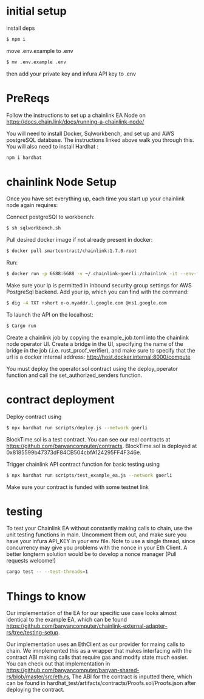 # initial setup
install deps
```bash
$ npm i
```

move .env.example to .env
```bash
$ mv .env.example .env
```
then add your private key and infura API key to .env

# PreReqs

Follow the instructions to set up a chainlink EA Node on https://docs.chain.link/docs/running-a-chainlink-node/

You will need to install Docker, Sqlworkbench, and set up and AWS postgreSQL database. The instructions linked above walk you through this. You will also need to install Hardhat : 
```bash
npm i hardhat
```

# chainlink Node Setup

Once you have set everything up, each time you start up your chainlink node again requires: 

Connect postgreSQl to workbench:
```bash
$ sh sqlworkbench.sh
```
Pull desired docker image if not already present in docker: 
```bash
$ docker pull smartcontract/chainlink:1.7.0-root
```
Run: 
```bash
$ docker run -p 6688:6688 -v ~/.chainlink-goerli:/chainlink -it --env-file=.env smartcontract/chainlink:1.7.0-nonroot local n
```
Make sure your ip is permitted in inbound security group settings for AWS PostgreSql backend. Add your ip, which you can find with the command: 
```bash
$ dig -4 TXT +short o-o.myaddr.l.google.com @ns1.google.com 
```
To launch the API on the localhost: 
```bash
$ Cargo run 
```
Create a chainlink job by copying the example_job.toml into the chainlink node operator UI. Create a bridge in the UI, specifying the name of the bridge in the job (.i.e. rust_proof_verifier), and make sure to specify that the url is a docker internal address: http://host.docker.internal:8000/compute

You must deploy the operator.sol contract using the deploy_operator function and call the set_authorized_senders function. 

# contract deployment
Deploy contract using
```bash 
$ npx hardhat run scripts/deploy.js --network goerli
```
BlockTime.sol is a test contract. You can see our real contracts at https://github.com/banyancomputer/contracts. BlockTime.sol is deployed at 0x8185599b47373dF84CB504cbfA124295FF4F346e. 

Trigger chainlink API contract function for basic testing using 
```bash
$ npx hardhat run scripts/test_example_ea.js --network goerli 
```
Make sure your contract is funded with some testnet link

# testing

To test your Chainlink EA without constantly making calls to chain, use the unit testing functions in main. Uncomment them out, and make sure you have your infura API_KEY in your env file. Note to use a single thread, since concurrency may give you problems with the nonce in your Eth Client. A better longterm solution would be to develop a nonce manager (Pull requests welcome!)

```bash
cargo test -- --test-threads=1
```

# Things to know 

Our implementation of the EA for our specific use case looks almost identical to the example EA, which can be found https://github.com/banyancomputer/chainlink-external-adapter-rs/tree/testing-setup. 

Our implementation uses an EthClient as our provider for maing calls to chain. We imnplemented this as a wrapper that makes interfacing with the contract ABI making calls that require gas and modify state much easier. You can check out that implementation in https://github.com/banyancomputer/banyan-shared-rs/blob/master/src/eth.rs, The ABI for the contract is inputted there, which can be found in hardhat_test/artifacts/contracts/Proofs.sol/Proofs.json after deploying the contract. 
